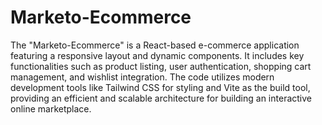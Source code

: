 # Marketo-Ecommerce


The "Marketo-Ecommerce" is a React-based e-commerce application featuring a responsive layout and dynamic components. It includes key functionalities such as product listing, user authentication, shopping cart management, and wishlist integration. The code utilizes modern development tools like Tailwind CSS for styling and Vite as the build tool, providing an efficient and scalable architecture for building an interactive online marketplace.





